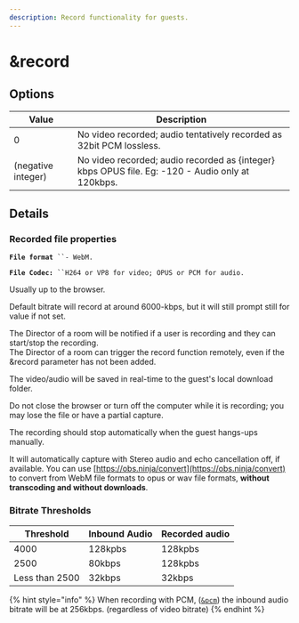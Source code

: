 ```yaml
---
description: Record functionality for guests.
---
```


# \&record

## Options

| Value              | Description                                                                                      |
| ------------------ | ------------------------------------------------------------------------------------------------ |
| 0                  | No video recorded; audio tentatively recorded as 32bit PCM lossless.                             |
| (negative integer) | No video recorded; audio recorded as {integer} kbps OPUS file. Eg: -120 - Audio only at 120kbps. |

## Details

### Recorded file properties

**`File format`**` ``- WebM.` &#x20;

**`File Codec:`**` ``H264 or VP8 for video; OPUS or PCM for audio.` &#x20;

Usually up to the browser.&#x20;

Default bitrate will record at around 6000-kbps, but it will still prompt still for value if not set.

The Director of a room will be notified if a user is recording and they can start/stop the recording.\
The Director of a room can trigger the record function remotely, even if the \&record parameter has not been added.

The video/audio will be saved in real-time to the guest's local download folder.

Do not close the browser or turn off the computer while it is recording; you may lose the file or have a partial capture.

The recording should stop automatically when the guest hangs-ups manually.

It will automatically capture with Stereo audio and echo cancellation off, if available. You can use [https://obs.ninja/convert](https://obs.ninja/convert) to convert from WebM file formats to opus or wav file formats, **without transcoding and without downloads**.

### Bitrate Thresholds

| Threshold      | Inbound Audio | Recorded audio |
| -------------- | ------------- | -------------- |
| 4000           | 128kpbs       | 128kpbs        |
| 2500           | 80kbps        | 128kpbs        |
| Less than 2500 | 32kbps        | 32kbps         |

{% hint style="info" %}
When recording with PCM, ([`&pcm`](and-pcm.md)) the inbound audio bitrate will be at 256kbps. (regardless of video bitrate)
{% endhint %}

